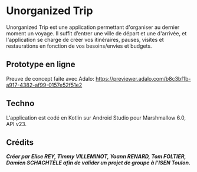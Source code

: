 # Unorganized Trip
Unorganized Trip est une application permettant d'organiser au dernier moment un voyage. Il suffit d’entrer une ville de départ et une d'arrivée, et l'application se charge de créer vos itinéraires, pauses, visites et restaurations en fonction de vos besoins/envies et budgets.

## Prototype en ligne
Preuve de concept faite avec Adalo: https://previewer.adalo.com/b8c3bf1b-a917-4382-af99-0157e52f51e2

## Techno
L'application est codé en Kotlin sur Android Studio pour Marshmallow 6.0, API v23.

## Crédits

***Créer par Elise REY, Timmy VILLEMINOT, Yoann RENARD, Tom FOLTIER, Damien SCHACHTELE afin de valider un projet de groupe à l'ISEN Toulon.***

